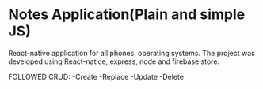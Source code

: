 # Notes Application(Plain and simple JS)

React-native application for all phones, operating systems. The project was developed using React-natice, express, node and firebase store.


FOLLOWED CRUD:
-Create
-Replace
-Update
-Delete
